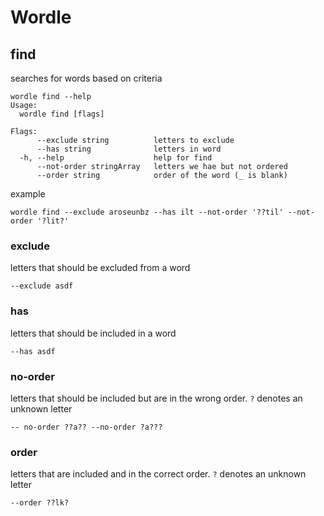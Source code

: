 # Wordle

## find

searches for words based on criteria

```
wordle find --help                                                               
Usage:
  wordle find [flags]

Flags:
      --exclude string          letters to exclude
      --has string              letters in word
  -h, --help                    help for find
      --not-order stringArray   letters we hae but not ordered
      --order string            order of the word (_ is blank)

```

example

```
wordle find --exclude aroseunbz --has ilt --not-order '??til' --not-order '?lit?'
```

### exclude

letters that should be excluded from a word

```
--exclude asdf
```

### has

letters that should be included in a word

```
--has asdf
```

### no-order

letters that should be included but are in the wrong order. `?` denotes an unknown letter

```
-- no-order ??a?? --no-order ?a???
```

### order

letters that are included and in the correct order. `?` denotes an unknown letter

```
--order ??lk?
```